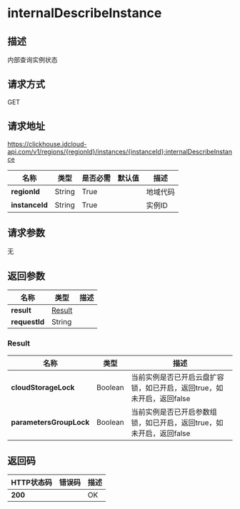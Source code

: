 # internalDescribeInstance


## 描述
内部查询实例状态

## 请求方式
GET

## 请求地址
https://clickhouse.jdcloud-api.com/v1/regions/{regionId}/instances/{instanceId}:internalDescribeInstance

|名称|类型|是否必需|默认值|描述|
|---|---|---|---|---|
|**regionId**|String|True| |地域代码|
|**instanceId**|String|True| |实例ID|

## 请求参数
无


## 返回参数
|名称|类型|描述|
|---|---|---|
|**result**|[Result](internaldescribeinstance#result)| |
|**requestId**|String| |

### <div id="result">Result</div>
|名称|类型|描述|
|---|---|---|
|**cloudStorageLock**|Boolean|当前实例是否已开启云盘扩容锁，如已开启，返回true，如未开启，返回false|
|**parametersGroupLock**|Boolean|当前实例是否已开启参数组锁，如已开启，返回true，如未开启，返回false|

## 返回码
|HTTP状态码|错误码|描述|
|---|---|---|
|**200**||OK|
